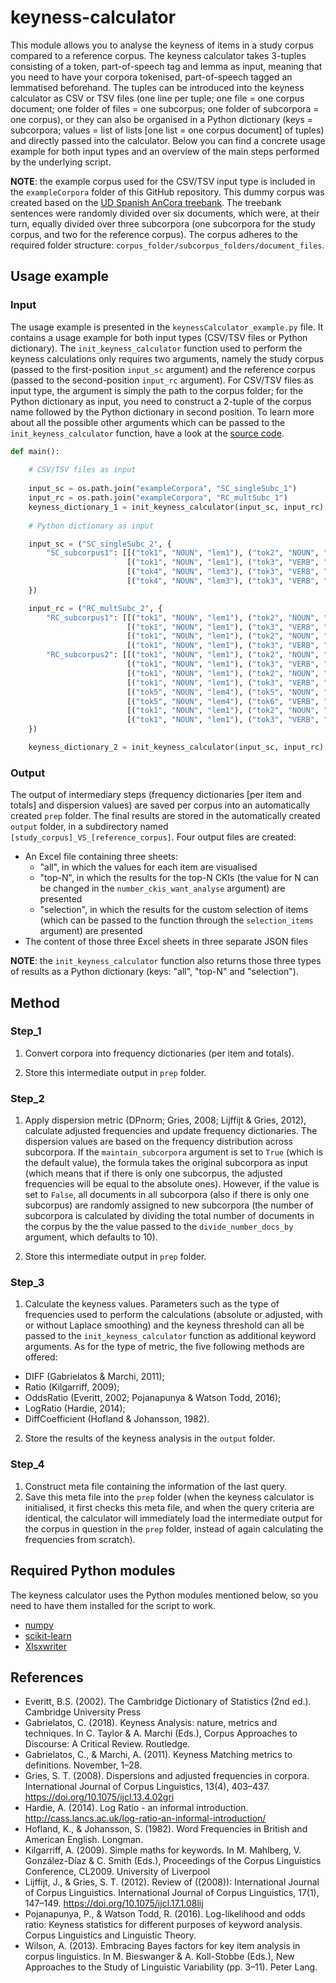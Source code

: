 # keyness-calculator
This module allows you to analyse the keyness of items in a study corpus compared to a reference corpus. The keyness calculator takes 3-tuples consisting of a token, part-of-speech tag and lemma as input, meaning that you need to have your corpora tokenised, part-of-speech tagged an lemmatised beforehand. The tuples can be introduced into the keyness calculator as CSV or TSV files (one line per tuple; one file = one corpus document; one folder of files = one subcorpus; one folder of subcorpora = one corpus), or they can also be organised in a Python dictionary (keys = subcorpora; values = list of lists \[one list = one corpus document] of tuples) and directly passed into the calculator. Below you can find a concrete usage example for both input types and an overview of the main steps performed by the underlying script.


**NOTE**: the example corpus used for the CSV/TSV input type is included in the <code>exampleCorpora</code> folder of this GitHub repository. This dummy corpus was created based on the [UD Spanish AnCora treebank](https://universaldependencies.org/treebanks/es_ancora/index.html). The treebank sentences were randomly divided over six documents, which were, at their turn, equally divided over three subcorpora (one subcorpora for the study corpus, and two for the reference corpus). The corpus adheres to the required folder structure: <code>corpus_folder/subcorpus_folders/document_files</code>.
## Usage example
### Input
The usage example is presented in the <code>keynessCalculator_example.py</code> file. It contains a usage example for both input types (CSV/TSV files or Python dictionary). The <code>init_keyness_calculator</code> function used to perform the keyness calculations only requires two arguments, namely the study corpus (passed to the first-position <code>input_sc</code> argument) and the reference corpus (passed to the second-position <code>input_rc</code> argument). For CSV/TSV files as input type, the argument is simply the path to the corpus folder; for the Python dictionary as input, you need to construct a 2-tuple of the corpus name followed by the Python dictionary in second position. To learn more about all the possible other arguments which can be passed to the <code>init_keyness_calculator</code> function, have a look at the [source code](https://github.com/JasperD-UGent/keyness-calculator/blob/main/utils.py).
```python
def main():
    
    # CSV/TSV files as input
    
    input_sc = os.path.join("exampleCorpora", "SC_singleSubc_1")
    input_rc = os.path.join("exampleCorpora", "RC_multSubc_1")
    keyness_dictionary_1 = init_keyness_calculator(input_sc, input_rc)
    
    # Python dictionary as input

    input_sc = ("SC_singleSubc_2", {
        "SC_subcorpus1": [[("tok1", "NOUN", "lem1"), ("tok2", "NOUN", "lem1")],
                          [("tok1", "NOUN", "lem1"), ("tok3", "VERB", "lem2")],
                          [("tok4", "NOUN", "lem3"), ("tok3", "VERB", "lem2")],
                          [("tok4", "NOUN", "lem3"), ("tok3", "VERB", "lem2")]]
    })

    input_rc = ("RC_multSubc_2", {
        "RC_subcorpus1": [[("tok1", "NOUN", "lem1"), ("tok2", "NOUN", "lem1")],
                          [("tok1", "NOUN", "lem1"), ("tok3", "VERB", "lem2")],
                          [("tok1", "NOUN", "lem1"), ("tok2", "NOUN", "lem1")],
                          [("tok1", "NOUN", "lem1"), ("tok3", "VERB", "lem2")]],
        "RC_subcorpus2": [[("tok1", "NOUN", "lem1"), ("tok2", "NOUN", "lem1")],
                          [("tok1", "NOUN", "lem1"), ("tok3", "VERB", "lem2")],
                          [("tok1", "NOUN", "lem1"), ("tok2", "NOUN", "lem1")],
                          [("tok1", "NOUN", "lem1"), ("tok3", "VERB", "lem2")],
                          [("tok5", "NOUN", "lem4"), ("tok5", "NOUN", "lem4")],
                          [("tok5", "NOUN", "lem4"), ("tok6", "VERB", "lem5")],
                          [("tok1", "NOUN", "lem1"), ("tok2", "NOUN", "lem1")],
                          [("tok1", "NOUN", "lem1"), ("tok3", "VERB", "lem2")]]
    })

    keyness_dictionary_2 = init_keyness_calculator(input_sc, input_rc)
```
### Output
The output of intermediary steps (frequency dictionaries \[per item and totals] and dispersion values) are saved per corpus into an automatically created <code>prep</code> folder. The final results are stored in the automatically created <code>output</code> folder, in a subdirectory named <code>[study_corpus]\_VS_[reference_corpus]</code>. Four output files are created:
- An Excel file containing three sheets:
  - "all", in which the values for each item are visualised
  - "top-N", in which the results for the top-N CKIs (the value for N can be changed in the <code>number_ckis_want_analyse</code> argument) are presented
  - "selection", in which the results for the custom selection of items (which can be passed to the function through the <code>selection_items</code> argument) are presented
- The content of those three Excel sheets in three separate JSON files

**NOTE**: the <code>init_keyness_calculator</code> function also returns those three types of results as a Python dictionary (keys: "all", "top-N" and "selection").
## Method
### Step_1
1. Convert corpora into frequency dictionaries (per item and totals).

2. Store this intermediate output in <code>prep</code> folder.
### Step_2
1. Apply dispersion metric (DPnorm; Gries, 2008; Lijffijt & Gries, 2012), calculate adjusted frequencies and update frequency dictionaries. The dispersion values are based on the frequency distribution across subcorpora. If the <code>maintain_subcorpora</code> argument is set to <code>True</code> (which is the default value), the formula takes the original subcorpora as input (which means that if there is only one subcorpus, the adjusted frequencies will be equal to the absolute ones). However, if the value is set to <code>False</code>, all documents in all subcorpora (also if there is only one subcorpus) are randomly assigned to new subcorpora (the number of subcorpora is calculated by dividing the total number of documents in the corpus by the the value passed to the <code>divide_number_docs_by</code> argument, which defaults to 10).

2. Store this intermediate output in <code>prep</code> folder.
### Step_3
1. Calculate the keyness values. Parameters such as the type of frequencies used to perform the calculations (absolute or adjusted, with or without Laplace smoothing) and the keyness threshold can all be passed to the <code>init_keyness_calculator</code> function as additional keyword arguments. As for the type of metric, the five following methods are offered:
- DIFF (Gabrielatos & Marchi, 2011);
- Ratio (Kilgarriff, 2009);
- OddsRatio (Everitt, 2002; Pojanapunya & Watson Todd, 2016);
- LogRatio (Hardie, 2014);
- DiffCoefficient (Hofland & Johansson, 1982).

2. Store the results of the keyness analysis in the <code>output</code> folder.
### Step_4
1. Construct meta file containing the information of the last query.
2. Save this meta file into the <code>prep</code> folder (when the keyness calculator is initialised, it first checks this meta file, and when the query criteria are identical, the calculator will immediately load the intermediate output for the corpus in question in the <code>prep</code> folder, instead of again calculating the frequencies from scratch).
## Required Python modules
The keyness calculator uses the Python modules mentioned below, so you need to have them installed for the script to work.
- [numpy](https://pypi.org/project/numpy/)
- [scikit-learn](https://pypi.org/project/scikit-learn/)
- [Xlsxwriter](https://pypi.org/project/XlsxWriter/)
## References
- Everitt, B.S. (2002). The Cambridge Dictionary of Statistics (2nd ed.). Cambridge University Press
- Gabrielatos, C. (2018). Keyness Analysis: nature, metrics and techniques. In C. Taylor & A. Marchi (Eds.), Corpus Approaches to Discourse: A Critical Review. Routledge.
- Gabrielatos, C., & Marchi, A. (2011). Keyness Matching metrics to definitions. November, 1–28.
- Gries, S. T. (2008). Dispersions and adjusted frequencies in corpora. International Journal of Corpus Linguistics, 13(4), 403–437. https://doi.org/10.1075/ijcl.13.4.02gri
- Hardie, A. (2014). Log Ratio - an informal introduction. http://cass.lancs.ac.uk/log-ratio-an-informal-introduction/
- Hofland, K., & Johansson, S. (1982). Word Frequencies in British and American English. Longman.
- Kilgarriff, A. (2009). Simple maths for keywords. In M. Mahlberg, V. González-Díaz & C. Smith (Eds.), Proceedings of the Corpus Linguistics Conference, CL2009. University of Liverpool
- Lijffijt, J., & Gries, S. T. (2012). Review of ((2008)): International Journal of Corpus Linguistics. International Journal of Corpus Linguistics, 17(1), 147–149. https://doi.org/10.1075/ijcl.17.1.08lij
- Pojanapunya, P., & Watson Todd, R. (2016). Log-likelihood and odds ratio: Keyness statistics for different purposes of keyword analysis. Corpus Linguistics and Linguistic Theory.
- Wilson, A. (2013). Embracing Bayes factors for key item analysis in corpus linguistics. In M. Bieswanger & A. Koll-Stobbe (Eds.), New Approaches to the Study of Linguistic Variability (pp. 3–11). Peter Lang.
